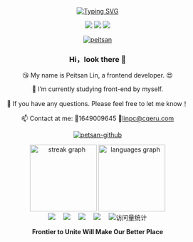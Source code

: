
<div align="center">
  <!-- dynamic typing effect 动态打字效果 -->
  <div align="center">
    <a href="https://blog.sunguoqi.com/">
      <img src="https://readme-typing-svg.demolab.com?font=Fira+Code&pause=1000&width=435&lines=How Are You!;I'm Peitsan. &center=true&size=27" alt="Typing SVG" />
    </a>
  </div>

<span > <img src="https://img.shields.io/badge/-HTML5-E34F26?style=flat-square&logo=html5&logoColor=white" /> <img src="https://img.shields.io/badge/-CSS3-1572B6?style=flat-square&logo=css3" /> <img src="https://img.shields.io/badge/-JavaScript-oringe?style=flat-square&logo=javascript" /> </span>

[![peitsan](https://github-profile-trophy.vercel.app/?username=petisan&theme=onedark)](https://github.com/ryo-ma/github-profile-trophy)
### Hi，look there 👋

 😘 My name is Peitsan Lin, a frontend developer. 😍

 🔭 I’m currently studying front-end by myself.

 💬 If you have any questions. Please feel free to let me know！

 📫 Contact at me: 🐧1649009645 📧linpc@cqeru.com


[![petsan-github](https://github-readme-stats.vercel.app/api?username=peitsan)](https://github.com/anuraghazra/github-readme-stats)

<div align="center">
  <img src="https://streak-stats.demolab.com?user=peitsan&locale=en&mode=daily&theme=dracula&hide_border=false&border_radius=5" height="150" alt="streak graph"  />
  <img src="https://github-readme-stats.vercel.app/api/top-langs?username=peitsan&locale=en&hide_title=false&layout=compact&card_width=320&langs_count=5&theme=dracula&hide_border=false" height="150" alt="languages graph"  />
</div>


<div align="center">
    <a href="https://liiru.com"><img src="https://img.shields.io/badge/Blog-博客-blue" /></a>&emsp;
    <a href="https://www.scholat.com/peitsan.cn2"><img src="https://img.shields.io/badge/Scholar-学术-green" /></a>&emsp;
    <a href="https://space.bilibili.com/88631712"><img src="https://img.shields.io/badge/Bilibili-B站-ff69b4" /></a>&emsp;
    <a href="https://juejin.cn/user/4473276866769400"><img src="https://img.shields.io/badge/Juejin-掘金-lightblue" /></a>&emsp;
    <!-- visitor statistics logo 访问量统计徽标 -->
    <img src="https://komarev.com/ghpvc/?username=peitsan&label=Views&color=0e75b6&style=flat" alt="访问量统计" />
  </div>
<p><b>Frontier to Unite Will Make Our Better Place</b></p>
</div>
<!---
peitsan/peitsan is a ✨ special ✨ repository because its `README.md` (this file) appears on your GitHub profile.
You can click the Preview link to take a look at your changes.
--->
